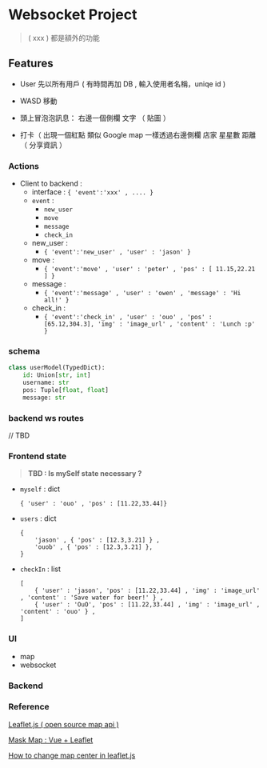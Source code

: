 # Websocket Project 


> ( xxx ) 都是額外的功能

## Features 

- User
先以所有用戶
( 有時間再加 DB , 輸入使用者名稱，uniqe id )


- WASD 移動

- 頭上冒泡泡訊息：
右邊一個側欄
文字 
（ 貼圖 ）

- 打卡（ 出現一個紅點 類似 Google map
一樣透過右邊側欄
店家 星星數 距離
（ 分享資訊 ）

### Actions
- Client to backend : 
    - interface : `{ 'event':'xxx' , .... }`
    - `event` : 
        - `new_user`
        - `move`
        - `message`
        - `check_in`
    - new_user : 
        - `{ 'event':'new_user' , 'user' : 'jason' }`
    - move : 
        - `{ 'event':'move' , 'user' : 'peter' , 'pos' : [ 11.15,22.21 ] }`
    - message : 
        - `{ 'event':'message' , 'user' : 'owen' , 'message' : 'Hi all!' }`
    - check_in : 
        - `{ 'event':'check_in' , 'user' : 'ouo' , 'pos' : [65.12,304.3], 'img' : 'image_url' , 'content' : 'Lunch :p' }`

### schema

```python
class userModel(TypedDict):
    id: Union[str, int]
    username: str
    pos: Tuple[float, float]
    message: str
```

### backend ws routes
// TBD

### Frontend state
> **TBD : Is mySelf state necessary ?**
- `myself` : dict 
    ```
    { 'user' : 'ouo' , 'pos' : [11.22,33.44]}
    ```
- `users` : dict
    ```
    { 
        'jason' , { 'pos' : [12.3,3.21] } ,
        'ouob' , { 'pos' : [12.3,3.21] },
    }
    ```
- `checkIn` : list
    ```
    [ 
        { 'user' : 'jason', 'pos' : [11.22,33.44] , 'img' : 'image_url' , 'content' : 'Save water for beer!' } ,
        { 'user' : 'OuO', 'pos' : [11.22,33.44] , 'img' : 'image_url' , 'content' : 'ouo' } ,
    ]
    ```



### UI 
- map
- websocket
    
### Backend



### Reference 

[Leaflet.js ( open source map api ) ](https://leafletjs.com/)

[ Mask Map : Vue + Leaflet](https://5xruby.tw/posts/how-to-create-maskmap-by-vuejs-and-osm)

[How to change map center in leaflet.js](https://stackoverflow.com/questions/12735303/how-to-change-the-map-center-in-leaflet-js)